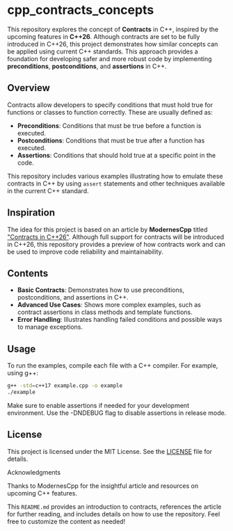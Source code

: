 # cpp_contracts_concepts

This repository explores the concept of **Contracts** in C++, inspired by the upcoming features in **C++26**. Although contracts are set to be fully introduced in C++26, this project demonstrates how similar concepts can be applied using current C++ standards. This approach provides a foundation for developing safer and more robust code by implementing **preconditions**, **postconditions**, and **assertions** in C++.

## Overview

Contracts allow developers to specify conditions that must hold true for functions or classes to function correctly. These are usually defined as:
- **Preconditions**: Conditions that must be true before a function is executed.
- **Postconditions**: Conditions that must be true after a function has executed.
- **Assertions**: Conditions that should hold true at a specific point in the code.

This repository includes various examples illustrating how to emulate these contracts in C++ by using `assert` statements and other techniques available in the current C++ standard.

## Inspiration

The idea for this project is based on an article by **ModernesCpp** titled ["Contracts in C++26"](https://www.modernescpp.com/index.php/contracts-in-c26/). Although full support for contracts will be introduced in C++26, this repository provides a preview of how contracts work and can be used to improve code reliability and maintainability.

## Contents

- **Basic Contracts**: Demonstrates how to use preconditions, postconditions, and assertions in C++.
- **Advanced Use Cases**: Shows more complex examples, such as contract assertions in class methods and template functions.
- **Error Handling**: Illustrates handling failed conditions and possible ways to manage exceptions.

## Usage

To run the examples, compile each file with a C++ compiler. For example, using g++:

```bash
g++ -std=c++17 example.cpp -o example
./example
```

Make sure to enable assertions if needed for your development environment. Use the -DNDEBUG flag to disable assertions in release mode.

## License

This project is licensed under the MIT License. See the [LICENSE](/LICENSE) file for details.

Acknowledgments

Thanks to ModernesCpp for the insightful article and resources on upcoming C++ features.

This `README.md` provides an introduction to contracts, references the article for further reading, and includes details on how to use the repository. Feel free to customize the content as needed!